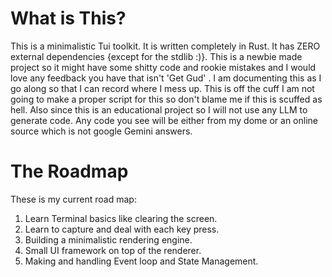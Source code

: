 # What is This?
This is a minimalistic Tui toolkit. It is written completely in Rust. It has ZERO external dependencies {except for the stdlib :)}. This is a newbie made project so it might have some shitty code and rookie mistakes and I would love any feedback you have that isn't 'Get Gud' . I am documenting this as I go along so that I can record where I mess up. This is off the cuff I am not going to make a proper script for this so don't blame me if this is scuffed as hell. Also since this is an educational project so I will not use any LLM to generate code. Any code you see will be either from my dome or an online source which is not google Gemini answers.

# The Roadmap
These is my current road map:
1. Learn Terminal basics like clearing the screen.
2. Learn to capture and deal with each key press.
3. Building a minimalistic rendering engine.
4. Small UI framework on top of the renderer.
5. Making and handling Event loop and State Management.

